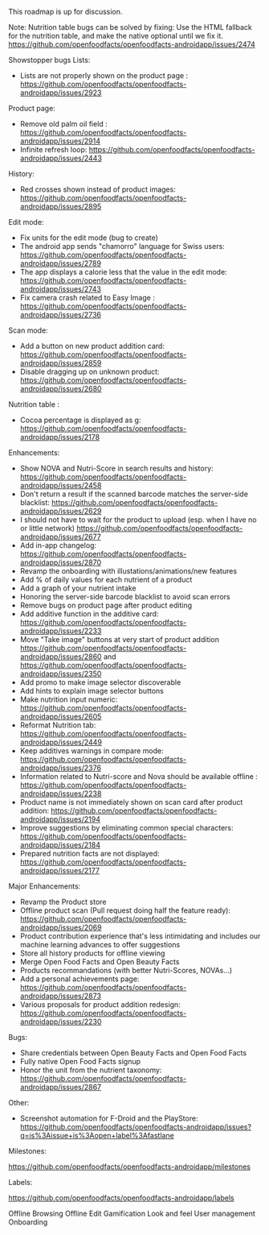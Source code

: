This roadmap is up for discussion.

Note: Nutrition table bugs can be solved by fixing: Use the HTML fallback for the nutrition table, and make the native optional until we fix it. https://github.com/openfoodfacts/openfoodfacts-androidapp/issues/2474

Showstopper bugs
Lists:
- Lists are not properly shown on the product page : https://github.com/openfoodfacts/openfoodfacts-androidapp/issues/2923

Product page:
- Remove old palm oil field : https://github.com/openfoodfacts/openfoodfacts-androidapp/issues/2914
- Infinite refresh loop: https://github.com/openfoodfacts/openfoodfacts-androidapp/issues/2443

History:
- Red crosses shown instead of product images: https://github.com/openfoodfacts/openfoodfacts-androidapp/issues/2895

Edit mode:
- Fix units for the edit mode (bug to create)
- The android app sends "chamorro" language for Swiss users: https://github.com/openfoodfacts/openfoodfacts-androidapp/issues/2789
- The app displays a calorie less that the value in the edit mode: https://github.com/openfoodfacts/openfoodfacts-androidapp/issues/2743
- Fix camera crash related to Easy Image : https://github.com/openfoodfacts/openfoodfacts-androidapp/issues/2736

Scan mode:
- Add a button on new product addition card: https://github.com/openfoodfacts/openfoodfacts-androidapp/issues/2859
- Disable dragging up on unknown product: https://github.com/openfoodfacts/openfoodfacts-androidapp/issues/2680

Nutrition table : 
- Cocoa percentage is displayed as g: https://github.com/openfoodfacts/openfoodfacts-androidapp/issues/2178

Enhancements:
- Show NOVA and Nutri-Score in search results and history: https://github.com/openfoodfacts/openfoodfacts-androidapp/issues/2458
- Don't return a result if the scanned barcode matches the server-side blacklist:  https://github.com/openfoodfacts/openfoodfacts-androidapp/issues/2629
- I should not have to wait for the product to upload (esp. when I have no or little network) https://github.com/openfoodfacts/openfoodfacts-androidapp/issues/2677
- Add in-app changelog: https://github.com/openfoodfacts/openfoodfacts-androidapp/issues/2870
- Revamp the onboarding with illustations/animations/new features
- Add % of daily values for each nutrient of a product
- Add a graph of your nutrient intake
- Honoring the server-side barcode blacklist to avoid scan errors
- Remove bugs on product page after product editing
- Add additive function in the additive card: https://github.com/openfoodfacts/openfoodfacts-androidapp/issues/2233
- Move "Take image" buttons at very start of product addition https://github.com/openfoodfacts/openfoodfacts-androidapp/issues/2860 and https://github.com/openfoodfacts/openfoodfacts-androidapp/issues/2350
- Add promo to make image selector discoverable
- Add hints to explain image selector buttons
- Make nutrition input numeric: https://github.com/openfoodfacts/openfoodfacts-androidapp/issues/2605
- Reformat Nutrition tab: https://github.com/openfoodfacts/openfoodfacts-androidapp/issues/2449
- Keep additives warnings in compare mode: https://github.com/openfoodfacts/openfoodfacts-androidapp/issues/2376
- Information related to Nutri-score and Nova should be available offline : https://github.com/openfoodfacts/openfoodfacts-androidapp/issues/2238
- Product name is not immediately shown on scan card after product addition: https://github.com/openfoodfacts/openfoodfacts-androidapp/issues/2194
- Improve suggestions by eliminating common special characters: https://github.com/openfoodfacts/openfoodfacts-androidapp/issues/2184
- Prepared nutrition facts are not displayed: https://github.com/openfoodfacts/openfoodfacts-androidapp/issues/2177

Major Enhancements:
- Revamp the Product store
- Offline product scan (Pull request doing half the feature ready): https://github.com/openfoodfacts/openfoodfacts-androidapp/issues/2069
- Product contribution experience that's less intimidating and includes our machine learning advances to offer suggestions
- Store all history products for offline viewing
- Merge Open Food Facts and Open Beauty Facts
- Products recommandations (with better Nutri-Scores, NOVAs…)
- Add a personal achievements page: https://github.com/openfoodfacts/openfoodfacts-androidapp/issues/2873
- Various proposals for product addition redesign: https://github.com/openfoodfacts/openfoodfacts-androidapp/issues/2230

Bugs:
- Share credentials between Open Beauty Facts and Open Food Facts
- Fully native Open Food Facts signup
- Honor the unit from the nutrient taxonomy: https://github.com/openfoodfacts/openfoodfacts-androidapp/issues/2867

Other:
- Screenshot automation for F-Droid and the PlayStore: https://github.com/openfoodfacts/openfoodfacts-androidapp/issues?q=is%3Aissue+is%3Aopen+label%3Afastlane

Milestones:

https://github.com/openfoodfacts/openfoodfacts-androidapp/milestones

Labels:

https://github.com/openfoodfacts/openfoodfacts-androidapp/labels



Offline Browsing
Offline Edit
Gamification
Look and feel
User management
Onboarding
